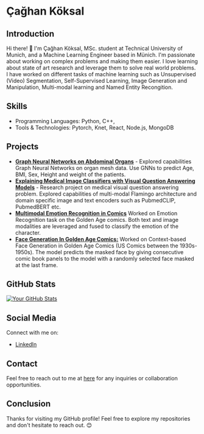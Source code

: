 # Çağhan Köksal

## Introduction

Hi there! 👋 I'm Çağhan Köksal, MSc. student at Technical University of Munich, and a Machine Learning Engineer based in Münich. I'm passionate about working on complex problems and making them easier. I love learning about state of art research and leverage them to solve real world problems.
I have worked on different tasks of machine learning such as Unsupervised (Video) Segmentation, Self-Supervised Learning, Image Generation and Manipulation, Multi-modal learning and Named Entity Recongition.

## Skills
 
- Programming Languages: Python, C++, 
- Tools & Technologies: Pytorch, Knet, React, Node.js, MongoDB

## Projects

- [**Graph Neural Networks on Abdominal Organs**](https://github.com/caghankoksal/organ-mesh-registration-and-property-prediction) - Explored capabilities Graph Neural Networks on organ mesh data. Use GNNs to predict Age, BMI, Sex, Height and weight of the patients.
- [**Explaining Medical Image Classifiers with Visual Question Answering Models**](https://github.com/caghankoksal/vqa-med) - Research project on medical visual question answering problem. Explored capabilities of multi-modal Flamingo architecture and domain specific image and text encoders such as PubmedCLIP, PubmedBERT etc.
- [**Multimodal Emotion Recognition in Comics**](https://github.com/inzva/emotion-recognition-drawings) Worked on Emotion Recognition task on the Golden Age comics. Both text and image modalities are leveraged and fused to classify the emotion of the character.
- [**Face Generation In Golden Age Comics:**](https://github.com/barisbatuhan/SSuperGAN) Worked on Context-based Face Generation in Golden Age Comics (US Comics between the 1930s-1950s). The model predicts the masked face by giving consecutive comic book panels to the model with a randomly selected face masked at the last frame.




## GitHub Stats

[![Your GitHub Stats](https://github-readme-stats.vercel.app/api?username=caghankoksal&show_icons=true&count_private=true)](https://github.com/caghankoksal)

## Social Media

Connect with me on:

- [LinkedIn](https://www.linkedin.com/in/caghankoksal/)


## Contact

Feel free to reach out to me at [here](caghan.koksal@tum.de) for any inquiries or collaboration opportunities.

## Conclusion

Thanks for visiting my GitHub profile! Feel free to explore my repositories and don't hesitate to reach out. 😊
